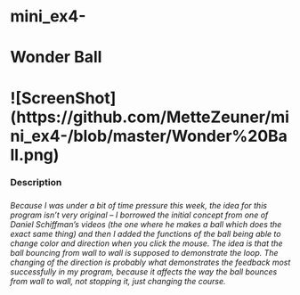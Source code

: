 # mini_ex4-
<h1>Wonder Ball<h1>
![ScreenShot](https://github.com/MetteZeuner/mini_ex4-/blob/master/Wonder%20Ball.png) 

<h3>Description<h3> 

<h6>Because I was under a bit of time pressure this week, the idea for this program isn’t very original – I borrowed the initial concept from one of Daniel Schiffman’s videos (the one where he makes a ball which does the exact same thing) and then I added the functions of the ball being able to change color and direction when you click the mouse. The idea is that the ball bouncing from wall to wall is supposed to demonstrate the loop. The changing of the direction is probably what demonstrates the feedback most successfully in my program, because it affects the way the ball bounces from wall to wall, not stopping it, just changing the course.<h6>  


